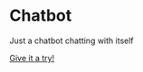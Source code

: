 # Chatbot

Just a chatbot chatting with itself

[Give it a try!](https://chatting-chatbots.azurewebsites.net/)
